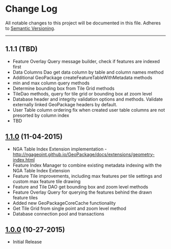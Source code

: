 # Change Log
All notable changes to this project will be documented in this file.
Adheres to [Semantic Versioning](http://semver.org/).

---

## 1.1.1 (TBD)

* Feature Overlay Query message builder, check if features are indexed first
* Data Columns Dao get data column by table and column names method
* Additional GeoPackage createFeatureTableWithMetadata methods
* min and max column query methods
* Determine bounding box from Tile Grid methods
* TileDao methods, query for tile grid or bounding box at zoom level
* Database header and integrity validation options and methods. Validate externally linked GeoPackage headers by default.
* User Table column ordering fix when created user table columns are not presorted by column index
* TBD

## [1.1.0](https://github.com/ngageoint/geopackage-ios/releases/tag/1.1.0) (11-04-2015)

* NGA Table Index Extension implementation - http://ngageoint.github.io/GeoPackage/docs/extensions/geometry-index.html
* Feature Index Manager to combine existing metadata indexing with the NGA Table Index Extension
* Feature Tile improvements, including max features per tile settings and custom max feature tile drawing
* Feature and Tile DAO get bounding box and zoom level methods
* Feature Overlay Query for querying the features behind the drawn feature tiles
* Added new GeoPackageCoreCache functionality
* Get Tile Grid from single point and zoom level method
* Database connection pool and transactions

## [1.0.0](https://github.com/ngageoint/geopackage-ios/releases/tag/1.0.0)  (10-27-2015)

* Initial Release
